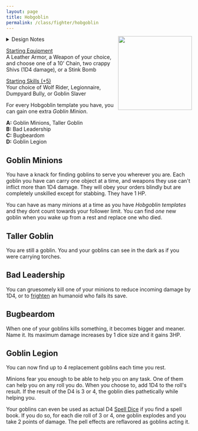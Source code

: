 ```yaml
---
layout: page
title: Hobgoblin
permalink: /class/fighter/hobgoblin
---
```


<img align="right" width=200px src="https://i.pinimg.com/originals/f6/15/11/f61511733e70507edfc2de2f86c33bc7.jpg">

<details markdown="1">
<summary>Design Notes</summary>
*Hobgoblins have become so humanized in DnD that they are now indistinguishable from a normal human. I decided to push back a bit against that and play them as the leaders of infinitely multiplying minions. I couldn't find the credit of this image if anybody knows it. — SaltyGoo*
</details>

<ins>Starting Equipment</ins><br>
A Leather Armor, a Weapon of your choice, and choose one of a 10' Chain, two crappy Shivs (1D4 damage), or a Stink Bomb

<ins>Starting Skills (+5)</ins><br>
Your choice of Wolf Rider, Legionnaire, Dumpyard Bully, or Goblin Slaver

For every Hobgoblin template you have, you can gain one extra _Goblin Minion_.

**A:** Goblin Minions, Taller Goblin<br>
**B:** Bad Leadership<br>
**C:** Bugbeardom<br>
**D:** Goblin Legion<br>

## Goblin Minions
You have a knack for finding goblins to serve you wherever you are. Each goblin you have can carry one object at a time, and weapons they use can't inflict more than 1D4 damage. They will obey your orders blindly but are completely unskilled except for stabbing. They have 1 HP.

You can have as many minions at a time as you have _Hobgoblin templates_ and they dont count towards your follower limit. You can find _one_ new goblin when you wake up from a rest and replace one who died.

## Taller Goblin
You are still a goblin. You and your goblins can see in the dark as if you were carrying torches.

## Bad Leadership
You can gruesomely kill one of your minions to reduce incoming damage by 1D4, or to [frighten](/2020/11/10/extra-rules/#conditions) an humanoid who fails its save.

## Bugbeardom
When one of your goblins kills something, it becomes bigger and meaner. Name it. Its maximum damage increases by 1 dice size and it gains 3HP.

## Goblin Legion
You can now find up to 4 replacement goblins each time you rest. 

Minions fear you enough to be able to help you on any task. One of them can help you on any roll you do. When you choose to, add 1D4 to the roll's result. If the result of the D4 is 3 or 4, the goblin dies pathetically while helping you. 

Your goblins can even be used as actual D4 [Spell Dice](/class/wizard#spells) if you find a spell book. If you do so, for each die roll of 3 or 4, one goblin explodes and you take 2 points of damage. The pell effects are reflavored as goblins acting it.

